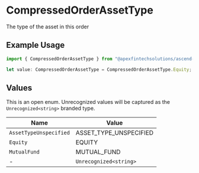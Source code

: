 # CompressedOrderAssetType

The type of the asset in this order

## Example Usage

```typescript
import { CompressedOrderAssetType } from "@apexfintechsolutions/ascend-sdk/models/components";

let value: CompressedOrderAssetType = CompressedOrderAssetType.Equity;
```

## Values

This is an open enum. Unrecognized values will be captured as the `Unrecognized<string>` branded type.

| Name                   | Value                  |
| ---------------------- | ---------------------- |
| `AssetTypeUnspecified` | ASSET_TYPE_UNSPECIFIED |
| `Equity`               | EQUITY                 |
| `MutualFund`           | MUTUAL_FUND            |
| -                      | `Unrecognized<string>` |